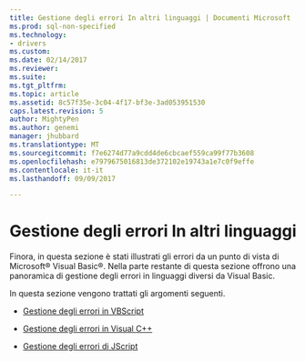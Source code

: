 ```yaml
---
title: Gestione degli errori In altri linguaggi | Documenti Microsoft
ms.prod: sql-non-specified
ms.technology:
- drivers
ms.custom: 
ms.date: 02/14/2017
ms.reviewer: 
ms.suite: 
ms.tgt_pltfrm: 
ms.topic: article
ms.assetid: 8c57f35e-3c04-4f17-bf3e-3ad053951530
caps.latest.revision: 5
author: MightyPen
ms.author: genemi
manager: jhubbard
ms.translationtype: MT
ms.sourcegitcommit: f7e6274d77a9cdd4de6cbcaef559ca99f77b3608
ms.openlocfilehash: e7979675016813de372102e19743a1e7c0f9effe
ms.contentlocale: it-it
ms.lasthandoff: 09/09/2017

---
```

# <a name="handling-errors-in-other-languages"></a>Gestione degli errori In altri linguaggi
Finora, in questa sezione è stati illustrati gli errori da un punto di vista di Microsoft® Visual Basic®. Nella parte restante di questa sezione offrono una panoramica di gestione degli errori in linguaggi diversi da Visual Basic.  
  
 In questa sezione vengono trattati gli argomenti seguenti.  
  
-   [Gestione degli errori in VBScript](../../../ado/guide/data/handling-errors-in-vbscript.md)  
  
-   [Gestione degli errori in Visual C++](../../../ado/guide/data/handling-errors-in-visual-c.md)  
  
-   [Gestione degli errori di JScript](../../../ado/guide/data/handling-errors-in-jscript.md)

